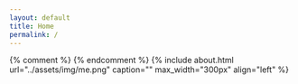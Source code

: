 ```yaml
---
layout: default
title: Home
permalink: /
---
```


<div class="about grid-item-about" markdown="1">
{% comment %}
<!-- see: _includes/about.html -->
{% endcomment %}
{% include about.html url="../assets/img/me.png" caption="" max_width="300px" align="left" %}
</div>
